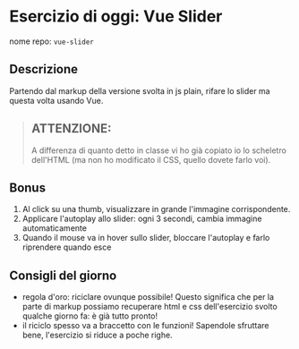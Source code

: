 # Esercizio di oggi: **Vue Slider**

nome repo: `vue-slider`

## Descrizione

Partendo dal markup della versione svolta in js plain, rifare lo slider ma questa volta usando Vue.

>## ATTENZIONE: 
>
>A differenza di quanto detto in classe vi ho già copiato io lo scheletro dell'HTML (ma non ho modificato il CSS, quello dovete farlo voi).

## Bonus

1. Al click su una thumb, visualizzare in grande l'immagine corrispondente.
1. Applicare l'autoplay allo slider: ogni 3 secondi, cambia immagine automaticamente
1. Quando il mouse va in hover sullo slider, bloccare l'autoplay e farlo riprendere quando esce

## Consigli del giorno

- regola d'oro: riciclare ovunque possibile! Questo significa che per la parte di markup possiamo recuperare html e css dell'esercizio svolto qualche giorno fa: è già tutto pronto!
- il riciclo spesso va a braccetto con le funzioni! Sapendole sfruttare bene, l'esercizio si riduce a poche righe.
